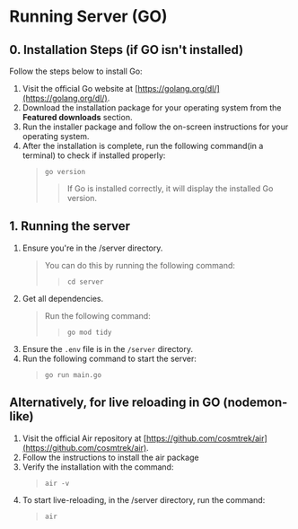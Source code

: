 # Running Server (GO)

## 0. Installation Steps (if GO isn't installed)

Follow the steps below to install Go:
1. Visit the official Go website at [https://golang.org/dl/](https://golang.org/dl/).
2. Download the installation package for your operating system from the **Featured downloads** section.
3. Run the installer package and follow the on-screen instructions for your operating system.
4. After the installation is complete, run the following command(in a terminal) to check if installed properly:
   >`go version`
   >>If Go is installed correctly, it will display the installed Go version.

## 1. Running the server
1. Ensure you're in the /server directory.
   >You can do this by running the following command:
    >> `cd server`
2. Get all dependencies.
   >Run the following command:
    >> `go mod tidy`
3. Ensure the `.env` file is in the `/server` directory.
4. Run the following command to start the server:
   >`go run main.go`

## Alternatively, for live reloading in GO (nodemon-like)
1. Visit the official Air repository at [https://github.com/cosmtrek/air](https://github.com/cosmtrek/air).
2. Follow the instructions to install the air package
3. Verify the installation with the command:
   > `air -v`
4. To start live-reloading, in the /server directory, run the command:
   > `air`


